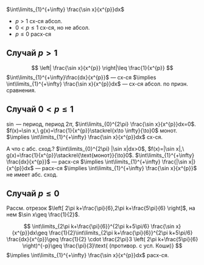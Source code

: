 $\int\limits_{1}^{+\infty} \frac{\sin x}{x^{p}}dx$ 
* $p>1$ сх-ся абсол.
* $0<p\leq 1$ сх-ся, но не абсол.
* $p\leq 0$ расх-ся

## Случай $p>1$

$$
\left| \frac{\sin x}{x^{p}} \right|\leq \frac{1}{x^{p}} 
$$
$\int\limits_{1}^{+\infty}\frac{dx}{x^{p}}$ — сх-ся $\implies \int\limits_{1}^{+\infty} \frac{\sin x}{x^{p}}dx$ — сх-ся абсол. по призн. сравнения.

## Случай $0<p\leq 1$

$\sin$ — период, период $2\pi$, $\int\limits_{0}^{2\pi} \frac{\sin x}{x^{p}}dx=0$.
$f(x)=\sin x,\ g(x)=\frac{1}{x^{p}}\stackrel{x\to \infty}{\to}0$ монот. $\implies \int\limits_{1}^{+\infty} \frac{\sin x}{x^{p}}dx$ сх-ся.

А что с абс. сход.? $\int\limits_{0}^{2\pi} |\sin x|dx>0$, $f(x)=|\sin x|,\ g(x)=\frac{1}{x^{p}}\stackrel{\text{монот}}{\to}0$. 
$\int\limits_{1}^{+\infty} \frac{dx}{x^{p}}$ — расх-ся $\implies \int\limits_{1}^{+\infty} \frac{|\sin x|}{x^{p}}dx$ — расх-ся $\implies \int\limits_{1}^{+\infty} \frac{\sin x}{x^{p}}$ не имеет абс. сход.
## Случай $p\leq 0$

Рассм. отрезок $\left[ 2\pi k+\frac{\pi}{6},2\pi k+\frac{5\pi}{6} \right]$, на нем $\sin x\geq \frac{1}{2}$.

$$
\int\limits_{2\pi k+\frac{\pi}{6}}^{2\pi k+5\pi/6} \frac{\sin x}{x^{p}}dx\geq \frac{1}{2}\int\limits_{2\pi k+\frac{\pi}{6}}^{2\pi k+5\pi/6} \frac{dx}{x^{p}}\geq \frac{1}{2} \cdot \frac{2\pi}3 \left( 2\pi k+\frac{5\pi}{6} \right)^{-p}\geq \frac{\pi}{3}\text{ (противор. с усл. Коши)}
$$
$\implies \int\limits_{1}^{+\infty} \frac{\sin x}{x^{p}}dx$ расх-ся.
